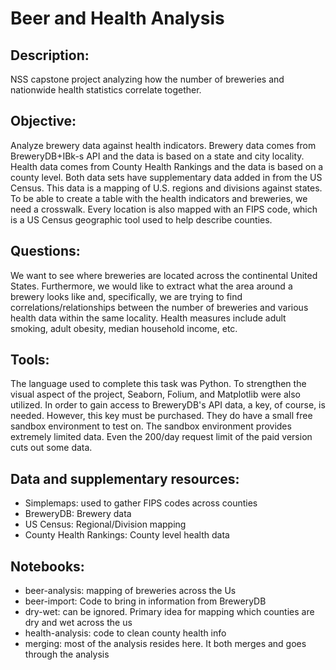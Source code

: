 # Beer and Health Analysis

## Description:

NSS capstone project analyzing how the number of breweries and nationwide health statistics correlate together.

## Objective:

 Analyze brewery data against health indicators. Brewery data comes from BreweryDB+IBk-s API and the data is based on a state and city locality. Health data comes from County Health Rankings and the data is based on a county level. Both data sets have supplementary data added in from the US Census. This data is a mapping of U.S. regions and divisions against states. To be able to create a table with the health indicators and breweries, we need a crosswalk. Every location is also mapped with an FIPS code, which is a US Census geographic tool used to help describe counties. 

## Questions:

 We want to see where breweries are located across the continental United States. Furthermore, we would like to extract what the area around a brewery looks like and, specifically, we are trying to find correlations/relationships between the number of breweries and various health data within the same locality. Health measures include adult smoking, adult obesity, median household income, etc. 

## Tools:

 The language used to complete this task was Python. To strengthen the visual aspect of the project, Seaborn, Folium, and Matplotlib were also utilized. 
 In order to gain access to BreweryDB's API data, a key, of course, is needed. However, this key must be purchased. They do have a small free sandbox environment to test on. The sandbox environment provides extremely limited data. Even the 200/day request limit of the paid version cuts out some data. 

## Data and supplementary resources:
 
- Simplemaps: used to gather FIPS codes across counties
- BreweryDB: Brewery data
- US Census: Regional/Division mapping
- County Health Rankings: County level health data

## Notebooks:

- beer-analysis: mapping of breweries across the Us
- beer-import: Code to bring in information from BreweryDB
- dry-wet: can be ignored. Primary idea for mapping which counties are dry and wet across the us
- health-analysis: code to clean county health info
- merging: most of the analysis resides here. It both merges and goes through the analysis

